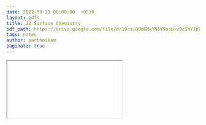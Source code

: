 ```yaml
---
date: 2022-09-11 00:00:00  +0530
layout: pdfs
title: 22 Surface Chemistry
pdf_path: https://drive.google.com/file/d/19csiQBdGMkYN1Y9osb-vDcShYJpFBjsu/preview?usp=sharing
tags: notes
author: parthnikam
paginate: true
---
```


<iframe class="embed-pdf" src="{{ page.pdf_path }}#toolbar=0" seamless="seamless" scrolling="no" style="overflow:hidden"></iframe>
